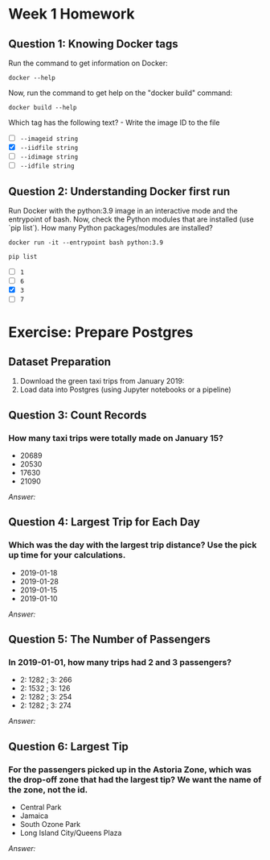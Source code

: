 # Week 1 Homework

## Question 1: Knowing Docker tags

Run the command to get information on Docker:

```
docker --help
```

Now, run the command to get help on the "docker build" command:

```
docker build --help
```

Which tag has the following text? - Write the image ID to the file

- [ ] `--imageid string`
- [x] `--iidfile string`
- [ ] `--idimage string`
- [ ] `--idfile string`

## Question 2: Understanding Docker first run

Run Docker with the python:3.9 image in an interactive mode and the entrypoint of bash. Now, check the Python modules that are installed (use \`pip list\`). How many Python packages/modules are installed?

```
docker run -it --entrypoint bash python:3.9
```

```
pip list
```

- [ ] `1`
- [ ] `6`
- [x] `3`
- [ ] `7`

# Exercise: Prepare Postgres

## Dataset Preparation

1. Download the green taxi trips from January 2019:
3. Load data into Postgres (using Jupyter notebooks or a pipeline)

## Question 3: Count Records

### How many taxi trips were totally made on January 15?

- 20689
- 20530
- 17630
- 21090

_Answer:_

## Question 4: Largest Trip for Each Day

### Which was the day with the largest trip distance? Use the pick up time for your calculations.

- 2019-01-18
- 2019-01-28
- 2019-01-15
- 2019-01-10

_Answer:_

## Question 5: The Number of Passengers

### In 2019-01-01, how many trips had 2 and 3 passengers?

- 2: 1282 ; 3: 266
- 2: 1532 ; 3: 126
- 2: 1282 ; 3: 254
- 2: 1282 ; 3: 274

_Answer:_

## Question 6: Largest Tip

### For the passengers picked up in the Astoria Zone, which was the drop-off zone that had the largest tip? We want the name of the zone, not the id.

- Central Park
- Jamaica
- South Ozone Park
- Long Island City/Queens Plaza

_Answer:_
